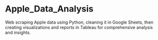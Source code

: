 # Apple_Data_Analysis
Web scraping Apple data using Python, cleaning it in Google Sheets, then creating visualizations and reports in Tableau for comprehensive analysis and insights.
